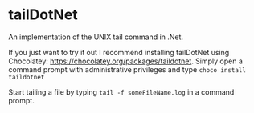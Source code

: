 tailDotNet
==========

An implementation of the UNIX tail command in .Net.

If you just want to try it out I recommend installing tailDotNet using Chocolatey: https://chocolatey.org/packages/taildotnet. Simply open a command prompt with administrative privileges and type
    `choco install taildotnet`

Start tailing a file by typing `tail -f someFileName.log` in a command prompt.
